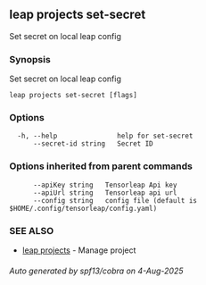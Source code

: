 ## leap projects set-secret

Set secret on local leap config

### Synopsis

Set secret on local leap config

```
leap projects set-secret [flags]
```

### Options

```
  -h, --help               help for set-secret
      --secret-id string   Secret ID
```

### Options inherited from parent commands

```
      --apiKey string   Tensorleap Api key
      --apiUrl string   Tensorleap api url
      --config string   config file (default is $HOME/.config/tensorleap/config.yaml)
```

### SEE ALSO

* [leap projects](leap_projects.md)	 - Manage project

###### Auto generated by spf13/cobra on 4-Aug-2025
